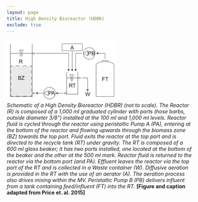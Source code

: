 ```yaml
---
layout: page
title: High Density Bioreactor (HDBR)
exclude: true
---
```


![HDBR](/assets/HDBR/HDBR_Schematic.png)  
*Schematic of a High Density Bioreactor (HDBR) (not to scale). The Reactor (R) is composed of a 1,000 ml graduated cylinder with ports (hose barbs, outside diameter 3/8") installed at the 100 ml and 1,000 ml levels. Reactor fluid is cycled through the reactor using peristaltic Pump A (PA), entering at the bottom of the reactor and flowing upwards through the biomass zone (BZ) towards the top port. Fluid exits the reactor at the top port and is directed to the recycle tank (RT) under gravity. The RT is composed of a 600 ml glass beaker; it has two ports installed, one located at the bottom of the beaker and the other at the 500 ml mark. Reactor fluid is returned to the reactor via the bottom port (and PA). Effluent leaves the reactor via the top port of the RT and is collected in a Waste container (W). Diffusive aeration is provided in the RT with the use of an aerator (A). The aeration process also drives mixing within the MV. Peristaltic Pump B (PB) delivers influent from a tank containing feed/influent (FT) into the RT.* **[Figure and caption adapted from Price et. al. 2015]**

